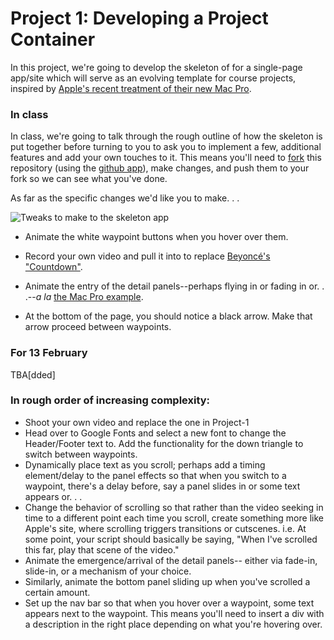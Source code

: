 Project 1: Developing a Project Container
=========

In this project, we're going to develop the skeleton of for a single-page app/site which will serve as an evolving template for course projects, inspired by [Apple's recent treatment of their new Mac Pro](https://www.apple.com/mac-pro/).

### In class

In class, we're going to talk through the rough outline of how the skeleton is put together before turning to you to ask you to implement a few, additional features and add your own touches to it.  This means you'll need to [fork](https://help.github.com/articles/fork-a-repo) this repository (using the [github app](http://mac.github.com)), make changes, and push them to your fork so we can see what you've done.

As far as the specific changes we'd like you to make. . .

![Tweaks to make to the skeleton app](http://cl.ly/image/2J0g1J190Y2g/download/Screen%20Shot%202014-02-06%20at%2011.31.48%20AM.png)

+ Animate the white waypoint buttons when you hover over them.

+ Record your own video and pull it into to replace [Beyoncé's "Countdown"](https://www.youtube.com/watch?v=2XY3AvVgDns).

+ Animate the entry of the detail panels--perhaps flying in or fading in or. . .--_a la_ [the Mac Pro example](https://www.apple.com/mac-pro/).

+ At the bottom of the page, you should notice a black arrow.  Make that arrow proceed between waypoints.


### For 13 February

TBA[dded]

### In rough order of increasing complexity:
+ Shoot your own video and replace the one in Project-1
+ Head over to Google Fonts and select a new font to change the Header/Footer text to. Add the functionality for the down triangle to switch between waypoints.
+ Dynamically place text as you scroll; perhaps add a timing element/delay to the panel effects so that when you switch to a waypoint, there's a delay before, say a panel slides in or some text appears or. . .
+ Change the behavior of scrolling so that rather than the video seeking in time to a different point each time you scroll, create something more like Apple's site, where scrolling triggers transitions or cutscenes.  i.e. At some point, your script should basically be saying, "When I've scrolled this far, play that scene of the video."
+ Animate the emergence/arrival of the detail panels-- either via fade-in, slide-in, or a mechanism of your choice.
+ Similarly, animate the bottom panel sliding up when you've scrolled a certain amount.
+ Set up the nav bar so that when you hover over a waypoint, some text appears next to the waypoint.  This means you'll need to insert a div with a description in the right place depending on what you're hovering over.
